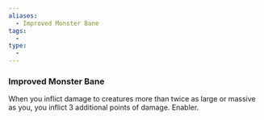 ```yaml
---
aliases:
  - Improved Monster Bane
tags:
  - 
type:
  - 
---
```

### Improved Monster Bane

When you inflict damage to creatures more than twice as large or massive as you, you inflict 3 additional points of damage. Enabler.